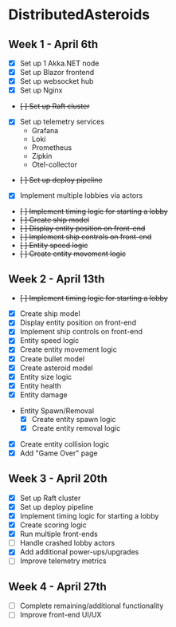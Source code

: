 ﻿# DistributedAsteroids

## Week 1 - April 6th
- [X] Set up 1 Akka.NET node
- [X] Set up Blazor frontend
- [X] Set up websocket hub
- [X] Set up Nginx
- ~~[ ] Set up Raft cluster~~
- [X] Set up telemetry services
  - Grafana
  - Loki
  - Prometheus
  - Zipkin
  - Otel-collector
- ~~[ ] Set up deploy pipeline~~
- [X] Implement multiple lobbies via actors
- ~~[ ] Implement timing logic for starting a lobby~~
- ~~[ ] Create ship model~~
- ~~[ ] Display entity position on front-end~~
- ~~[ ] Implement ship controls on front-end~~
- ~~[ ] Entity speed logic~~
- ~~[ ] Create entity movement logic~~
 
## Week 2 - April 13th
- ~~[ ] Implement timing logic for starting a lobby~~
- [X] Create ship model
- [X] Display entity position on front-end
- [X] Implement ship controls on front-end
- [X] Entity speed logic
- [X] Create entity movement logic
- [X] Create bullet model
- [X] Create asteroid model
- [X] Entity size logic
- [X] Entity health
- [X] Entity damage
- Entity Spawn/Removal
  - [X] Create entity spawn logic
  - [X] Create entity removal logic
- [X] Create entity collision logic
- [X] Add "Game Over" page
 
## Week 3 - April 20th
- [X] Set up Raft cluster
- [X] Set up deploy pipeline
- [X] Implement timing logic for starting a lobby
- [X] Create scoring logic
- [X] Run multiple front-ends
- [ ] Handle crashed lobby actors
- [X] Add additional power-ups/upgrades
- [ ] Improve telemetry metrics
 
## Week 4 - April 27th
- [ ] Complete remaining/additional functionality
- [ ] Improve front-end UI/UX
